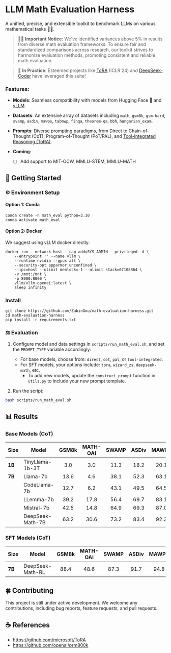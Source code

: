 # LLM Math Evaluation Harness

A unified, precise, and extensible toolkit to benchmark LLMs on various mathematical tasks 🧮✨.

> 🔴🚀 **Important Notice**: We've identified variances above 5% in results from diverse math evaluation frameworks. To ensure fair and standardized comparisons across research, our toolkit strives to harmonize evaluation methods, promoting consistent and reliable math evaluation.

> 🌟 **In Practice**: Esteemed projects like [ToRA](https://github.com/microsoft/ToRA) (ICLR'24) and [DeepSeek-Coder](https://github.com/deepseek-ai/DeepSeek-Coder/tree/main/Evaluation/PAL-Math) have leveraged this suite!

### Features:

- **Models**: Seamless compatibility with models from Hugging Face 🤗 and [vLLM](https://github.com/vllm-project/vllm).

- **Datasets**: An extensive array of datasets including `math`, `gsm8k`, `gsm-hard`, `svamp`, `asdiv`, `mawps`, `tabmwp`, `finqa`, `theorem-qa`, `bbh`, `hungarian_exam`.

- **Prompts**: Diverse prompting paradigms, from Direct to Chain-of-Thought (CoT), Program-of-Thought (PoT/PAL), and [Tool-Integrated Reasoning (ToRA)](https://github.com/microsoft/ToRA).


- **Coming**:

    - [ ] Add support to MIT-OCW, MMLU-STEM, MMLU-MATH


## 🚀 Getting Started

### ⚙️ Environment Setup

#### Option 1: Conda

```
conda create -n math_eval python=3.10
conda activate math_eval
```

#### Option 2: Docker

We suggest using vLLM docker directly:

```
docker run --network host --cap-add=SYS_ADMIN --privileged -d \
    --entrypoint '' --name vllm \
    --runtime nvidia --gpus all \
    --security-opt apparmor:unconfined \
    --ipc=host --ulimit memlock=-1 --ulimit stack=67108864 \
    -v /mnt:/mnt \
    -p 8000:8000 \
    vllm/vllm-openai:latest \
    sleep infinity
```

### Install

```
git clone https://github.com/ZubinGou/math-evaluation-harness.git
cd math-evaluation-harness
pip install -r requirements.txt
```

### ⚖️ Evaluation

1. Configure model and data settings in `scripts/run_math_eval.sh`, and set the `PROMPT_TYPE` variable accordingly:
   - For base models, choose from: `direct`, `cot`, `pal`, or `tool-integrated`.
   - For SFT models, your options include: `tora`, `wizard_zs`, `deepseek-math`, etc.
     - To add new models, update the `construct_prompt` function in `utils.py` to include your new prompt template.
  
2. Run the script:

```bash  
bash scripts/run_math_eval.sh
```

## 📊 Results

### Base Models (CoT)

| Size     | Model               | GSM8k | MATH-OAI | SWAMP | ASDiv | MAWPS |  AVG |
|----------|---------------------|:-----:|:--------:|:-----:|:-----:|:-----:|:-----:|
| **1B**   | TinyLlama-1b-3T     |  3.0  |    3.0   | 11.3  | 18.2  | 20.1  | 11.1  |
| **7B**   | Llama-7b            | 13.6  |    4.6   | 38.1  | 52.3  | 63.1  | 34.3  |
|          | CodeLlama-7b        | 12.7  |    6.2   | 43.1  | 49.5  | 64.5  | 35.2  |
|          | LLemma-7b           | 39.2  |   17.8   | 56.4  | 69.7  | 83.1  | 53.3  |
|          | Mistral-7b          | 42.5  |   14.8   | 64.9  | 69.3  | 87.0  | 55.7  |
|          | DeepSeek-Math-7B    | 63.2  |   30.6   | 73.2  | 83.4  | 92.3  | 68.5  |

### SFT Models (CoT)

| Size     | Model               | GSM8k | MATH-OAI | SWAMP | ASDiv | MAWPS |  AVG |
|----------|---------------------|:-----:|:--------:|:-----:|:-----:|:-----:|:-----:|
| **7B**   | DeepSeek-Math-RL    | 88.4  |   48.6   | 87.3  | 91.7  | 94.8  | 82.2  | 
 

## 🍀 Contributing

This project is still under active development. We welcome any contributions, including bug reports, feature requests, and pull requests.


## ☕️ References

- https://github.com/microsoft/ToRA
- https://github.com/openai/prm800k

